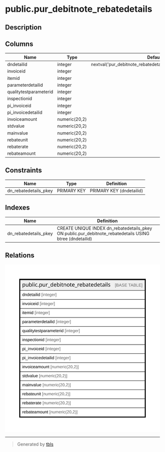 # public.pur_debitnote_rebatedetails

## Description

## Columns

| Name | Type | Default | Nullable | Children | Parents | Comment |
| ---- | ---- | ------- | -------- | -------- | ------- | ------- |
| dndetailid | integer | nextval('pur_debitnote_rebatedetails_dndetailid_seq'::regclass) | false |  |  |  |
| invoiceid | integer |  | true |  |  |  |
| itemid | integer |  | true |  |  |  |
| parameterdetailid | integer |  | true |  |  |  |
| qualitytestparameterid | integer |  | true |  |  |  |
| inspectionid | integer |  | true |  |  |  |
| pi_invoiceid | integer |  | true |  |  |  |
| pi_invoicedetailid | integer |  | true |  |  |  |
| invoiceamount | numeric(20,2) |  | true |  |  |  |
| stdvalue | numeric(20,2) |  | true |  |  |  |
| mainvalue | numeric(20,2) |  | true |  |  |  |
| rebateunit | numeric(20,2) |  | true |  |  |  |
| rebaterate | numeric(20,2) |  | true |  |  |  |
| rebateamount | numeric(20,2) |  | true |  |  |  |

## Constraints

| Name | Type | Definition |
| ---- | ---- | ---------- |
| dn_rebatedetails_pkey | PRIMARY KEY | PRIMARY KEY (dndetailid) |

## Indexes

| Name | Definition |
| ---- | ---------- |
| dn_rebatedetails_pkey | CREATE UNIQUE INDEX dn_rebatedetails_pkey ON public.pur_debitnote_rebatedetails USING btree (dndetailid) |

## Relations

![er](public.pur_debitnote_rebatedetails.svg)

---

> Generated by [tbls](https://github.com/k1LoW/tbls)
